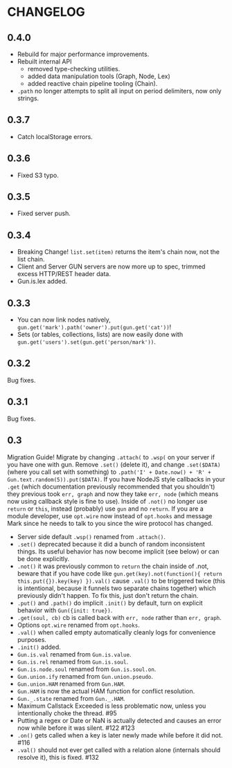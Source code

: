 # CHANGELOG

## 0.4.0

 - Rebuild for major performance improvements.
 - Rebuilt internal API
 	- removed type-checking utilities.
	 - added data manipulation tools (Graph, Node, Lex)
	 - added reactive chain pipeline tooling (Chain).
 - `.path` no longer attempts to split all input on period delimiters, now only strings.

## 0.3.7

 - Catch localStorage errors.

## 0.3.6

 - Fixed S3 typo.

## 0.3.5

 - Fixed server push.

## 0.3.4

 - Breaking Change! `list.set(item)` returns the item's chain now, not the list chain.
 - Client and Server GUN servers are now more up to spec, trimmed excess HTTP/REST header data.
 - Gun.is.lex added.

## 0.3.3

- You can now link nodes natively, `gun.get('mark').path('owner').put(gun.get('cat'))`!
- Sets (or tables, collections, lists) are now easily done with `gun.get('users').set(gun.get('person/mark'))`.

## 0.3.2

Bug fixes.

## 0.3.1

Bug fixes.

## 0.3

Migration Guide! Migrate by changing `.attach(` to `.wsp(` on your server if you have one with gun. Remove `.set()` (delete it), and change `.set($DATA)` (where you call set with something) to `.path('I' + Date.now() + 'R' + Gun.text.random(5)).put($DATA)`. If you have NodeJS style callbacks in your `.get` (which documentation previously recommended that you shouldn't) they previous took `err, graph` and now they take `err, node` (which means now using callback style is fine to use). Inside of `.not()` no longer use `return` or `this`, instead (probably) use `gun` and no `return`. If you are a module developer, use `opt.wire` now instead of `opt.hooks` and message Mark since he needs to talk to you since the wire protocol has changed.

- Server side default `.wsp()` renamed from `.attach()`.
- `.set()` deprecated because it did a bunch of random inconsistent things. Its useful behavior has now become implicit (see below) or can be done explicitly.
- `.not()` it was previously common to `return` the chain inside of .not, beware that if you have code like `gun.get(key).not(function(){ return this.put({}).key(key) }).val()` cause `.val()` to be triggered twice (this is intentional, because it funnels two separate chains together) which previously didn't happen. To fix this, just don't return the chain.
- `.put()` and `.path()` do implicit `.init()` by default, turn on explicit behavior with `Gun({init: true})`.
- `.get(soul, cb)` cb is called back with `err, node` rather than `err, graph`.
- Options `opt.wire` renamed from `opt.hooks`.
- `.val()` when called empty automatically cleanly logs for convenience purposes.
- `.init()` added.
- `Gun.is.val` renamed from `Gun.is.value`.
- `Gun.is.rel` renamed from `Gun.is.soul`.
- `Gun.is.node.soul` renamed from `Gun.is.soul.on`.
- `Gun.union.ify` renamed from `Gun.union.pseudo`.
- `Gun.union.HAM` renamed from `Gun.HAM`.
- `Gun.HAM` is now the actual HAM function for conflict resolution.
- `Gun._.state` renamed from `Gun._.HAM`.
- Maximum Callstack Exceeded is less problematic now, unless you intentionally choke the thread. #95
- Putting a regex or Date or NaN is actually detected and causes an error now while before it was silent. #122 #123
- `.on()` gets called when a key is later newly made while before it did not. #116
- `.val()` should not ever get called with a relation alone (internals should resolve it), this is fixed. #132
